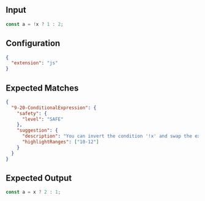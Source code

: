 
## Input
```javascript input
const a = !x ? 1 : 2;
```

## Configuration
```json configuration
{
  "extension": "js"
}
```

## Expected Matches
```json expected matches
{
  "9-20-ConditionalExpression": {
    "safety": {
      "level": "SAFE"
    },
    "suggestion": {
      "description": "You can invert the condition '!x' and swap the expressions.",
      "highlightRanges": ["10-12"]
    }
  }
}
```

## Expected Output
```javascript expected output
const a = x ? 2 : 1;
```
